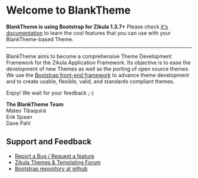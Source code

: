 
# Welcome to BlankTheme

**BlankTheme is using Bootstrap for Zikula 1.3.7+**
Please check [it's documentation](http://getbootstrap.com/getting-started/) to learn the cool features that you can use with your BlankTheme-based Theme.

---

BlankTheme aims to become a comprehensive Theme Development Framework for the Zikula Application Framework. Its objective is to ease the development of new Themes as well as the porting of open source themes.
We use the [Bootstrap front-end framework](http://getbootstrap.com/) to advance theme development and to create usable, flexible, valid, and standards compliant themes.

Enjoy! We wait for your feedback ;-)

**The BlankTheme Team**  
 Mateo Tibaquirá  
 Erik Spaan  
 Dave Pahl

## Support and Feedback

* [Report a Bug / Request a feature](https://github.com/matheo/BlankTheme/issues/new)
* [Zikula Themes & Templating Forum](http://community.zikula.org/module-Forum-viewforum-forum-71.htm)
* [Bootstrap repository at github](https://github.com/twbs/bootstrap)
